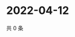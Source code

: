 # 2022-04-12

共 0 条

<!-- BEGIN WEIBO -->
<!-- 最后更新时间 Tue Apr 12 2022 19:17:52 GMT+0800 (China Standard Time) -->

<!-- END WEIBO -->
